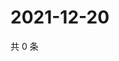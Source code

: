 # 2021-12-20

共 0 条

<!-- BEGIN WEIBO -->
<!-- 最后更新时间 Mon Dec 20 2021 14:14:48 GMT+0800 (China Standard Time) -->

<!-- END WEIBO -->
